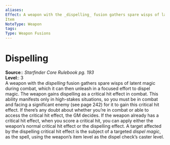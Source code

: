 ```yaml
---
aliases: 
Effect: A weapon with the _dispelling_ fusion gathers spare wisps of latent magic during combat, which it can then unleash in a focused effort to dispel magic. The weapon gains dispelling as a critical hit effect in combat. This ability manifests only in high-stakes situations, so you must be in combat and facing a significant enemy (see page 242) for it to gain this critical hit effect. If there’s any doubt about whether you’re in combat or able to access the critical hit effect, the GM decides. If the weapon already has a critical hit effect, when you score a critical hit, you can apply either the weapon’s normal critical hit effect or the dispelling effect. A target affected by the dispelling critical hit effect is the subject of a targeted _dispel magic_, as the spell, using the weapon’s item level as the dispel check’s caster level.
Item
NoteType: Weapon
tags: 
Type: Weapon Fusions
---
```


# Dispelling

**Source**:: _Starfinder Core Rulebook pg. 193_  
**Level**:: 3  
A weapon with the _dispelling_ fusion gathers spare wisps of latent magic during combat, which it can then unleash in a focused effort to dispel magic. The weapon gains dispelling as a critical hit effect in combat. This ability manifests only in high-stakes situations, so you must be in combat and facing a significant enemy (see page 242) for it to gain this critical hit effect. If there’s any doubt about whether you’re in combat or able to access the critical hit effect, the GM decides. If the weapon already has a critical hit effect, when you score a critical hit, you can apply either the weapon’s normal critical hit effect or the dispelling effect. A target affected by the dispelling critical hit effect is the subject of a targeted _dispel magic_, as the spell, using the weapon’s item level as the dispel check’s caster level.
